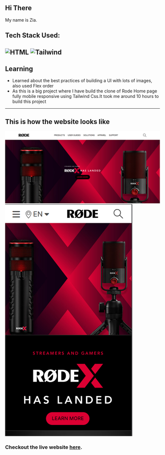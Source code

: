 ## Hi There 
My name is Zia.

## Tech Stack Used:

![HTML](https://camo.githubusercontent.com/49fbb99f92674cc6825349b154b65aaf4064aec465d61e8e1f9fb99da3d922a1/68747470733a2f2f696d672e736869656c64732e696f2f62616467652f68746d6c352d2532334533344632362e7376673f7374796c653d666f722d7468652d6261646765266c6f676f3d68746d6c35266c6f676f436f6c6f723d7768697465) ![Tailwind](https://camo.githubusercontent.com/e9b080a6541e5355827ea91b6a0302cbbc54af4705b0c6b0f1561a0957ced2fb/68747470733a2f2f696d672e736869656c64732e696f2f62616467652f5461696c77696e645f4353532d3338423241433f7374796c653d666f722d7468652d6261646765266c6f676f3d7461696c77696e642d637373266c6f676f436f6c6f723d7768697465)
---

## Learning

-   Learned about the best practices of building a UI with lots of images, also used Flex order
- As this is a big project where I have build the clone of Rode Home page fully mobile responsive using Tailwind Css.It took me around 10 hours to build this project
---

## This is how the website looks like

![Desktop](Desktop%20Snapshot.jpg)
![Mobile](Mobile%20Snapshot.jpg)

### Checkout the live website [here](https://rode-clone-zia.netlify.app/).


